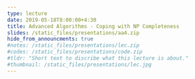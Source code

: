 ```yaml
---
type: lecture
date: 2019-05-18T8:00:00+4:30
title: Advanced Algorithms - Coping with NP Completeness
slides: /static_files/presentations/aa4.zip
hide_from_announcments: true
#notes: /static_files/presentations/lec.zip
#codes: /static_files/presentations/code.zip
#tldr: "Short text to discribe what this lecture is about."
#thumbnail: /static_files/presentations/lec.jpg
---
```

